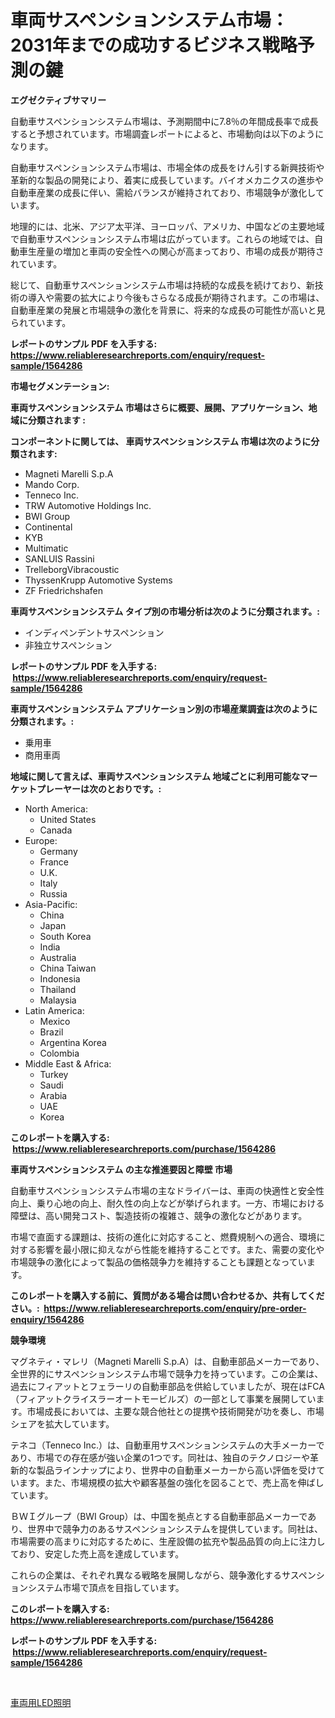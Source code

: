 <p><h1>車両サスペンションシステム市場：2031年までの成功するビジネス戦略予測の鍵</h1></p><p><strong>エグゼクティブサマリー</strong></p>
<p><p>自動車サスペンションシステム市場は、予測期間中に7.8％の年間成長率で成長すると予想されています。市場調査レポートによると、市場動向は以下のようになります。</p><p>自動車サスペンションシステム市場は、市場全体の成長をけん引する新興技術や革新的な製品の開発により、着実に成長しています。バイオメカニクスの進歩や自動車産業の成長に伴い、需給バランスが維持されており、市場競争が激化しています。</p><p>地理的には、北米、アジア太平洋、ヨーロッパ、アメリカ、中国などの主要地域で自動車サスペンションシステム市場は広がっています。これらの地域では、自動車生産量の増加と車両の安全性への関心が高まっており、市場の成長が期待されています。</p><p>総じて、自動車サスペンションシステム市場は持続的な成長を続けており、新技術の導入や需要の拡大により今後もさらなる成長が期待されます。この市場は、自動車産業の発展と市場競争の激化を背景に、将来的な成長の可能性が高いと見られています。</p></p>
<p><strong>レポートのサンプル PDF を入手する: <a href="https://www.reliableresearchreports.com/enquiry/request-sample/1564286">https://www.reliableresearchreports.com/enquiry/request-sample/1564286</a></strong></p>
<p><strong>市場セグメンテーション:</strong></p>
<p><strong> 車両サスペンションシステム 市場はさらに概要、展開、アプリケーション、地域に分類されます :</strong></p>
<p><strong>コンポーネントに関しては、 車両サスペンションシステム 市場は次のように分類されます: &nbsp;</strong></p>
<p><ul><li>Magneti Marelli S.p.A</li><li>Mando Corp.</li><li>Tenneco Inc.</li><li>TRW Automotive Holdings Inc.</li><li>BWI Group</li><li>Continental</li><li>KYB</li><li>Multimatic</li><li>SANLUIS Rassini</li><li>TrelleborgVibracoustic</li><li>ThyssenKrupp Automotive Systems</li><li>ZF Friedrichshafen</li></ul></p>
<p><strong> 車両サスペンションシステム タイプ別の市場分析は次のように分類されます。:</strong></p>
<p><ul><li>インディペンデントサスペンション</li><li>非独立サスペンション</li></ul></p>
<p><strong>レポートのサンプル PDF を入手する: &nbsp;<a href="https://www.reliableresearchreports.com/enquiry/request-sample/1564286">https://www.reliableresearchreports.com/enquiry/request-sample/1564286</a></strong></p>
<p><strong> 車両サスペンションシステム アプリケーション別の市場産業調査は次のように分類されます。:</strong></p>
<p><ul><li>乗用車</li><li>商用車両</li></ul></p>
<p><strong>地域に関して言えば、車両サスペンションシステム 地域ごとに利用可能なマーケットプレーヤーは次のとおりです。:</strong></p>
<p><ul>
    <li>
        North America:
        <ul>
            <li>United States</li>
            <li>Canada</li>
        </ul>
    </li>
    <li>
        Europe:
        <ul>
            <li>Germany</li>
            <li>France</li>
            <li>U.K.</li>
            <li>Italy</li>
            <li>Russia</li>
        </ul>
    </li>
    <li>
        Asia-Pacific:
        <ul>
            <li>China</li>
            <li>Japan</li>
            <li>South Korea</li>
            <li>India</li>
            <li>Australia</li>
            <li>China Taiwan</li>
            <li>Indonesia</li>
            <li>Thailand</li>
            <li>Malaysia</li>
        </ul>
    </li>
    <li>
        Latin America:
        <ul>
            <li>Mexico</li>
            <li>Brazil</li>
            <li>Argentina Korea</li>
            <li>Colombia</li>
        </ul>
    </li>
    <li>
        Middle East & Africa:
        <ul>
            <li>Turkey</li>
            <li>Saudi</li>
            <li>Arabia</li>
            <li>UAE</li>
            <li>Korea</li>
        </ul>
    </li>
    </ul></p>
<p><strong>このレポートを購入する: &nbsp;<a href="https://www.reliableresearchreports.com/purchase/1564286">https://www.reliableresearchreports.com/purchase/1564286</a></strong></p>
<p><strong>車両サスペンションシステム の主な推進要因と障壁 市場</strong></p>
<p><p>自動車サスペンションシステム市場の主なドライバーは、車両の快適性と安全性向上、乗り心地の向上、耐久性の向上などが挙げられます。一方、市場における障壁は、高い開発コスト、製造技術の複雑さ、競争の激化などがあります。</p><p>市場で直面する課題は、技術の進化に対応すること、燃費規制への適合、環境に対する影響を最小限に抑えながら性能を維持することです。また、需要の変化や市場競争の激化によって製品の価格競争力を維持することも課題となっています。</p></p>
<p><strong>このレポートを購入する前に、質問がある場合は問い合わせるか、共有してください。:&nbsp; <a href="https://www.reliableresearchreports.com/enquiry/pre-order-enquiry/1564286">https://www.reliableresearchreports.com/enquiry/pre-order-enquiry/1564286</a></strong></p>
<p><strong>競争環境</strong></p>
<p><p>マグネティ・マレリ（Magneti Marelli S.p.A）は、自動車部品メーカーであり、全世界的にサスペンションシステム市場で競争力を持っています。この企業は、過去にフィアットとフェラーリの自動車部品を供給していましたが、現在はFCA（フィアットクライスラーオートモービルズ）の一部として事業を展開しています。市場成長においては、主要な競合他社との提携や技術開発が功を奏し、市場シェアを拡大しています。</p><p>テネコ（Tenneco Inc.）は、自動車用サスペンションシステムの大手メーカーであり、市場での存在感が強い企業の1つです。同社は、独自のテクノロジーや革新的な製品ラインナップにより、世界中の自動車メーカーから高い評価を受けています。また、市場規模の拡大や顧客基盤の強化を図ることで、売上高を伸ばしています。</p><p>ＢＷＩグループ（BWI Group）は、中国を拠点とする自動車部品メーカーであり、世界中で競争力のあるサスペンションシステムを提供しています。同社は、市場需要の高まりに対応するために、生産設備の拡充や製品品質の向上に注力しており、安定した売上高を達成しています。</p><p>これらの企業は、それぞれ異なる戦略を展開しながら、競争激化するサスペンションシステム市場で頂点を目指しています。</p></p>
<p><strong>このレポートを購入する: &nbsp; <a href="https://www.reliableresearchreports.com/purchase/1564286">https://www.reliableresearchreports.com/purchase/1564286</a></strong></p>
<p><strong>レポートのサンプル PDF を入手する: &nbsp;<a href="https://www.reliableresearchreports.com/enquiry/request-sample/1564286">https://www.reliableresearchreports.com/enquiry/request-sample/1564286</a></strong><strong></strong></p>
<p>&nbsp;</p>
<p><p><a href="https://github.com/zoetazuur/Market-Research-Report-List-1/blob/main/95065986379.md">車両用LED照明</a></p></p>